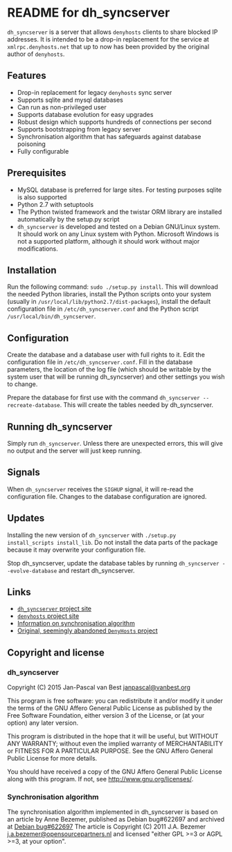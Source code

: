 # README for dh_syncserver

`dh_syncserver` is a server that allows `denyhosts` clients to share blocked IP
addresses. It is intended to be a drop-in replacement for the service at
`xmlrpc.denyhosts.net` that up to now has been provided by the original author
of `denyhosts`.

## Features
- Drop-in replacement for legacy `denyhosts` sync server
- Supports sqlite and mysql databases
- Can run as non-privileged user
- Supports database evolution for easy upgrades
- Robust design which supports hundreds of connections per second
- Supports bootstrapping from legacy server
- Synchronisation algorithm that has safeguards against database poisoning
- Fully configurable

## Prerequisites
- MySQL database is preferred for large sites. For testing purposes sqlite is
  also supported
- Python 2.7 with setuptools
- The Python twisted framework and the twistar ORM library are installed automatically
  by the setup.py script
- `dh_syncserver` is developed and tested on a Debian GNU/Linux system. It should
  work on any Linux system with Python. Microsoft Windows is not a supported 
  platform, although it should work without major modifications.

## Installation
Run the following command: `sudo ./setup.py install`. This will download the
needed Python libraries, install the Python scripts onto your system (usually in
`/usr/local/lib/python2.7/dist-packages`), install the default configuration
file in `/etc/dh_syncserver.conf` and the Python script
`/usr/local/bin/dh_syncserver`.

## Configuration
Create the database and a database user with full rights to it.  Edit the 
configuration file in `/etc/dh_syncserver.conf`. Fill in the database
parameters, the location of the log file (which should be writable by the system
user that will be running dh_syncserver) and other settings you wish to change.

Prepare the database for first use with the command `dh_syncserver
--recreate-database`. This will create the tables needed by dh_syncserver.

## Running dh_syncserver
Simply run `dh_syncserver`. Unless there are unexpected errors, this will give no
output and the server will just keep running. 

## Signals
When `dh_syncserver` receives the `SIGHUP` signal, it will re-read the
configuration file. Changes to the database configuration are ignored.

## Updates
Installing the new version of `dh_syncserver` with `./setup.py install_scripts
install_lib`. Do not install the data parts of the package because it may
overwrite your configuration file.

Stop dh_syncserver, update the database tables by running `dh_syncserver --evolve-database` and
restart dh_syncserver.

## Links
- [`dh_syncserver` project site](https://github.com/janpascal/denyhosts_sync)
- [`denyhosts` project site](https://github.com/denyhosts/denyhosts)
- [Information on synchronisation algorithm](https://bugs.debian.org/cgi-bin/bugreport.cgi?bug=622697)
- [Original, seemingly abandoned `DenyHosts` project](http://www.denyhosts.net)

## Copyright and license

### dh_syncserver
Copyright (C) 2015 Jan-Pascal van Best <janpascal@vanbest.org>

This program is free software: you can redistribute it and/or modify
it under the terms of the GNU Affero General Public License as published
by the Free Software Foundation, either version 3 of the License, or
(at your option) any later version.

This program is distributed in the hope that it will be useful,
but WITHOUT ANY WARRANTY; without even the implied warranty of
MERCHANTABILITY or FITNESS FOR A PARTICULAR PURPOSE.  See the
GNU Affero General Public License for more details.

You should have received a copy of the GNU Affero General Public License
along with this program.  If not, see <http://www.gnu.org/licenses/>.

### Synchronisation algorithm
The synchronisation algorithm implemented in dh_syncserver is based
on an article by Anne Bezemer, published as Debian bug#622697 and
archived at [Debian bug#622697](https://bugs.debian.org/cgi-bin/bugreport.cgi?bug=622697)
The article is Copyright (C) 2011 J.A. Bezemer <j.a.bezemer@opensourcepartners.nl>
and licensed "either GPL >=3 or AGPL >=3, at your option".
